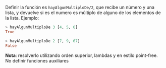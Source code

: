 Definir la función es `hayAlgunMultiploDe/2`, que recibe un número y una lista, y devuelve si es el numero es múltiplo de alguno de los elementos de la lista. Ejemplo:

```haskell
> hayAlgunMultiploDe 3 [4, 5, 6]
True

> hayAlgunMultiploDe 2 [7, 9, 67]
False
```

**Nota**: resolverlo utilizando orden superior, lambdas y en estilo point-free. No definir funciones auxiliares